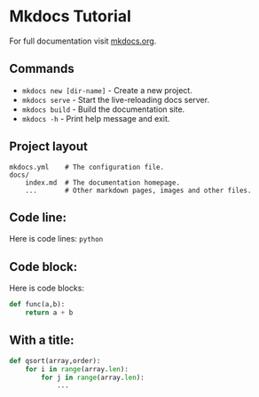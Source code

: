 # Mkdocs Tutorial

For full documentation visit [mkdocs.org](https://www.mkdocs.org).

## Commands

* `mkdocs new [dir-name]` - Create a new project.
* `mkdocs serve` - Start the live-reloading docs server.
* `mkdocs build` - Build the documentation site.
* `mkdocs -h` - Print help message and exit.

## Project layout

    mkdocs.yml    # The configuration file.
    docs/
        index.md  # The documentation homepage.
        ...       # Other markdown pages, images and other files.

## Code line:
Here is code lines: `python`

## Code block:
Here is code blocks:
```python
def func(a,b):
    return a + b
```

## With a title:
``` python title="qsort.py" linenums="1"
def qsort(array,order):
    for i in range(array.len):
        for j in range(array.len):
            ...
```